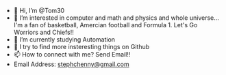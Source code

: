 - 👋 Hi, I’m @Tom30
- 👀 I’m interested in computer and math and physics and whole universe...   I'm a fan of basketball, Amercian football and Formula 1. Let's Go Worriors and Chiefs!!
- 🌱 I’m currently studying Automation
- 💞️ I try to find more insteresting things on Github
- 📫 How to connect with me?  Send Email!!
- Email Address: stephchenny@gmail.com

